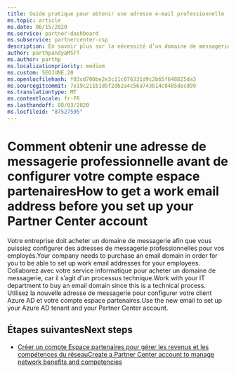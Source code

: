 ```yaml
---
title: Guide pratique pour obtenir une adresse e-mail professionnelle
ms.topic: article
ms.date: 06/15/2020
ms.service: partner-dashboard
ms.subservice: partnercenter-csp
description: En savoir plus sur la nécessité d’un domaine de messagerie avant de pouvoir configurer un compte Azure AD dans l’espace partenaires. En savoir plus sur l’achat d’un domaine de messagerie.
author: parthpandyaMSFT
ms.author: parthp
ms.localizationpriority: medium
ms.custom: SEOJUNE.20
ms.openlocfilehash: f03cd700be2e3c11c076331d9c2b65f648825da3
ms.sourcegitcommit: 7e19c211b1d5f2db2a4c56a743b14c8485decd99
ms.translationtype: MT
ms.contentlocale: fr-FR
ms.lasthandoff: 08/03/2020
ms.locfileid: "87527595"
---
```

# <a name="how-to-get-a-work-email-address-before-you-set-up-your-partner-center-account"></a><span data-ttu-id="b7ca8-104">Comment obtenir une adresse de messagerie professionnelle avant de configurer votre compte espace partenaires</span><span class="sxs-lookup"><span data-stu-id="b7ca8-104">How to get a work email address before you set up your Partner Center account</span></span>

<span data-ttu-id="b7ca8-105">Votre entreprise doit acheter un domaine de messagerie afin que vous puissiez configurer des adresses de messagerie professionnelles pour vos employés.</span><span class="sxs-lookup"><span data-stu-id="b7ca8-105">Your company needs to purchase an email domain in order for you to be able to set up work email addresses for your employees.</span></span> <span data-ttu-id="b7ca8-106">Collaborez avec votre service informatique pour acheter un domaine de messagerie, car il s’agit d’un processus technique.</span><span class="sxs-lookup"><span data-stu-id="b7ca8-106">Work with your IT department to buy an email domain since this is a technical process.</span></span> <span data-ttu-id="b7ca8-107">Utilisez la nouvelle adresse de messagerie pour configurer votre client Azure AD et votre compte espace partenaires.</span><span class="sxs-lookup"><span data-stu-id="b7ca8-107">Use the new email to set up your Azure AD tenant and your Partner Center account.</span></span>

## <a name="next-steps"></a><span data-ttu-id="b7ca8-108">Étapes suivantes</span><span class="sxs-lookup"><span data-stu-id="b7ca8-108">Next steps</span></span>

- [<span data-ttu-id="b7ca8-109">Créer un compte Espace partenaires pour gérer les revenus et les compétences du réseau</span><span class="sxs-lookup"><span data-stu-id="b7ca8-109">Create a Partner Center account to manage network benefits and competencies</span></span>](mpn-create-a-partner-center-account.md)